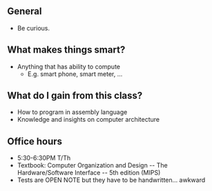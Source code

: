 ## General
* Be curious.

## What makes things smart?
* Anything that has ability to compute
  * E.g. smart phone, smart meter, ...

## What do I gain from this class?
* How to program in assembly language
* Knowledge and insights on computer architecture

## Office hours
* 5:30-6:30PM T/Th
* Textbook: Computer Organization and Design -- The Hardware/Software Interface -- 5th edition (MIPS)
* Tests are OPEN NOTE but they have to be handwritten... awkward
